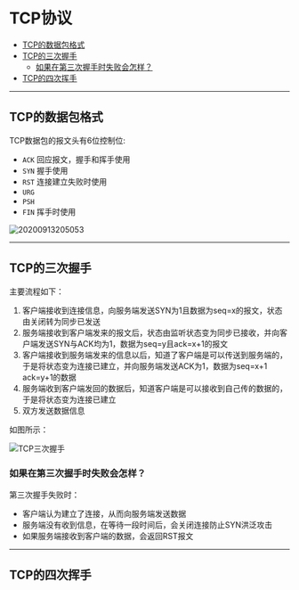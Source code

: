 # TCP协议

<!-- TOC -->

- [TCP的数据包格式](#tcp的数据包格式)
- [TCP的三次握手](#tcp的三次握手)
  - [如果在第三次握手时失败会怎样？](#如果在第三次握手时失败会怎样)
- [TCP的四次挥手](#tcp的四次挥手)

<!-- /TOC -->

---
## TCP的数据包格式

TCP数据包的报文头有6位控制位:
- `ACK` 回应报文，握手和挥手使用
- `SYN` 握手使用
- `RST` 连接建立失败时使用
- `URG`
- `PSH`
- `FIN` 挥手时使用

![20200913205053](https://cdn.jsdelivr.net/gh/leiyu1997/Blogs@master/Resources/pictures/20200913205053.png)

---
## TCP的三次握手

主要流程如下：
1. 客户端接收到连接信息，向服务端发送SYN为1且数据为seq=x的报文，状态由关闭转为同步已发送
2. 服务端接收到客户端发来的报文后，状态由监听状态变为同步已接收，并向客户端发送SYN与ACK均为1，数据为seq=y且ack=x+1的报文
3. 客户端接收到服务端发来的信息以后，知道了客户端是可以传送到服务端的，于是将状态变为连接已建立，并向服务端发送ACK为1，数据为seq=x+1 ack=y+1的数据
4. 服务端收到客户端发回的数据后，知道客户端是可以接收到自己传的数据的，于是将状态变为连接已建立
5. 双方发送数据信息

如图所示：

![TCP三次握手](https://cdn.jsdelivr.net/gh/leiyu1997/Blogs@master/Resources/pictures/TCP三次握手.png)

### 如果在第三次握手时失败会怎样？

第三次握手失败时：
- 客户端认为建立了连接，从而向服务端发送数据
- 服务端没有收到信息，在等待一段时间后，会关闭连接防止SYN洪泛攻击
- 如果服务端接收到客户端的数据，会返回RST报文

---
## TCP的四次挥手